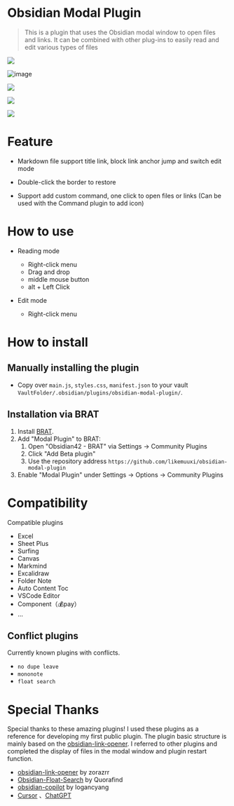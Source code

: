 # Obsidian Modal Plugin



> This is a plugin that uses the Obsidian modal window to open files and links. It can be combined with other plug-ins to easily read and edit various types of files



![](https://muuxi-oss.oss-cn-hangzhou.aliyuncs.com/img/%E3%80%90Obsidian%E3%80%91modal-plugin-240830.png)



![image](https://github.com/user-attachments/assets/f826b237-f1b9-4b3a-bf1b-2b2c43a32325)



![](https://muuxi-oss.oss-cn-hangzhou.aliyuncs.com/img/1725286701987.png)



![](https://muuxi-oss.oss-cn-hangzhou.aliyuncs.com/img/1725286740563.png)



![](https://muuxi-oss.oss-cn-hangzhou.aliyuncs.com/img/1725286899323.png)



# Feature

- Markdown file support title link, block link anchor jump and switch edit mode

- Double-click the border to restore

- Support add custom command, one click to open files or links (Can be used with the Command plugin to add icon)

# How to use

- Reading mode 
  - Right-click menu
  - Drag and drop
  - middle mouse button
  - alt + Left Click

- Edit mode 
  - Right-click menu

# How to install

## Manually installing the plugin

- Copy over `main.js`, `styles.css`, `manifest.json` to your vault `VaultFolder/.obsidian/plugins/obsidian-modal-plugin/`.

## Installation via BRAT

1. Install [BRAT](https://github.com/TfTHacker/obsidian42-brat).
2. Add "Modal Plugin" to BRAT:
   1. Open "Obsidian42 - BRAT" via Settings → Community Plugins
   2. Click "Add Beta plugin"
   3. Use the repository address `https://github.com/likemuuxi/obsidian-modal-plugin`
3. Enable "Modal Plugin" under Settings → Options → Community Plugins

# Compatibility

Compatible plugins
- Excel
- Sheet Plus
- Surfing
- Canvas
- Markmind
- Excalidraw
- Folder Note
- Auto Content Toc
- VSCode Editor
- Component（💰pay）
- ...

## Conflict plugins

Currently known plugins with conflicts.

- `no dupe leave`
- `mononote`
- `float search`



# Special Thanks

Special thanks to these amazing plugins! I used these plugins as a reference for developing my first public plugin. The plugin basic structure is mainly based on the [obsidian-link-opener](https://github.com/zorazrr/obsidian-link-opener). I referred to other plugins and completed the display of files in the modal window and plugin restart function.

- [obsidian-link-opener](https://github.com/zorazrr/obsidian-link-opener) by zorazrr
- [Obsidian-Float-Search](https://github.com/Quorafind/Obsidian-Float-Search) by Quorafind
- [obsidian-copilot](https://github.com/logancyang/obsidian-copilot) by logancyang
- [Cursor](https://www.cursor.com/) 、[ChatGPT](https://chatgpt.com/)
